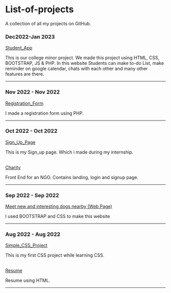 # List-of-projects
 A collection of all my projects on GitHub.

### Dec2022-Jan 2023
<a href="https://zaid-stark.github.io/Student_app/">Student_App</a>  <p>This is our college minor project. We made this project using HTML, CSS, BOOTSTRAP, JS & PHP.
In this website Students can make to-do List, make reminder on google calendar, chats with each other and many other features are there.</p>
<hr>

###  Nov 2022 - Nov 2022 
<a href="https://github.com/zaid-stark/RegistrationForm_php">Registration_Form</a>  <p> I made a registration form using PHP. </p>
<hr>

###  Oct 2022 - Oct 2022  
<a href="https://zaid-stark.github.io/Sign_Up-Page/">Sign_Up_Page </a> <p> This is my Sign_up page. Which i made during my internship. </p>
<br> 
<a href="https://zaid-stark.github.io/Charity/">Charity</a> <p> Front End for an NGO. Contains landing, login and signup page. </p>
<hr>


###  Sep 2022 - Sep 2022  
<a href="https://zaid-stark.github.io/First_Project/">Meet new and interesting dogs nearby (Web Page)</a> <p>I used BOOTSTRAP and CSS to make this website</p>
<hr>

###   Aug 2022 - Aug 2022  
<a href="https://zaid-stark.github.io/First-_CSS/">Simple_CSS_Project </a> <p>This is my first CSS project while learning CSS. </p>
<br>
<a href="https://zaid-stark.github.io/FirstHtml-/">Resume</a> <p>Resume using HTML. </p>
<hr>
